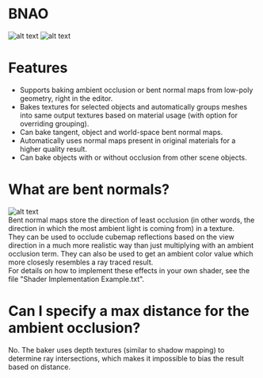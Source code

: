# BNAO
![alt text](https://raw.githubusercontent.com/Fewes/BNAO/master/Example.png)
![alt text](https://raw.githubusercontent.com/Fewes/BNAO/master/UI.png)

# Features
* Supports baking ambient occlusion or bent normal maps from low-poly geometry, right in the editor.
* Bakes textures for selected objects and automatically groups meshes into same output textures based on material usage (with option for overriding grouping).
* Can bake tangent, object and world-space bent normal maps.
* Automatically uses normal maps present in original materials for a higher quality result.
* Can bake objects with or without occlusion from other scene objects.

# What are bent normals?
![alt text](https://raw.githubusercontent.com/Fewes/BNAO/master/BentNormalsExample.gif)  
Bent normal maps store the direction of least occlusion (in other words, the direction in which the most ambient light is coming from) in a texture.  
They can be used to occlude cubemap reflections based on the view direction in a much more realistic way than just multiplying with an ambient occlusion term. They can also be used to get an ambient color value which more closesly resembles a ray traced result.  
For details on how to implement these effects in your own shader, see the file "Shader Implementation Example.txt".

# Can I specify a max distance for the ambient occlusion?
No. The baker uses depth textures (similar to shadow mapping) to determine ray intersections, which makes it impossible to bias the result based on distance.
